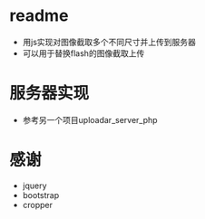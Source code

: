 # readme
- 用js实现对图像截取多个不同尺寸并上传到服务器
- 可以用于替换flash的图像截取上传

# 服务器实现
- 参考另一个项目uploadar_server_php

# 感谢
- jquery
- bootstrap
- cropper


